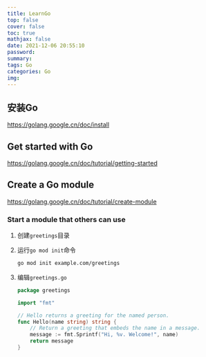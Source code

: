 ```yaml
---
title: LearnGo
top: false
cover: false
toc: true
mathjax: false
date: 2021-12-06 20:55:10
password:
summary:
tags: Go
categories: Go
img:
---
```


## 安装Go
<https://golang.google.cn/doc/install>

## Get started with Go
<https://golang.google.cn/doc/tutorial/getting-started>

## Create a Go module
<https://golang.google.cn/doc/tutorial/create-module>

### Start a module that others can use
1. 创建`greetings`目录

2. 运行`go mod init`命令
    ```bash
    go mod init example.com/greetings
    ``` 

3. 编辑`greetings.go`
    ```go
    package greetings

    import "fmt"

    // Hello returns a greeting for the named person.
    func Hello(name string) string {
        // Return a greeting that embeds the name in a message.
        message := fmt.Sprintf("Hi, %v. Welcome!", name)
        return message
    }
    ```
    